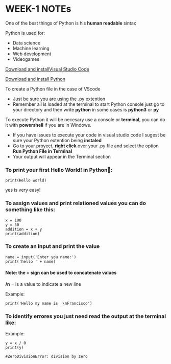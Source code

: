 # WEEK-1 NOTEs

One of the best things of Python is his **human readable** sintax

Python is used for:

* Data science
* Machine learning
* Web development
* Videogames

[Download and installVisual Studio Code](https://code.visualstudio.com/)

[Download and install Python](https://www.python.org/downloads/)

To create a Python file in the case of VScode
- Just be sure you are using the .py extention
- Remember all is loaded at the terminal to start Python console just go to your directory and then write **python** in some cases is **python3** or **py**

To execute Python it will be necesary use a console or **terminal**, you can do it with **powershell** if you are in Windows.

- If you have issues to execute your code in visual studio code I sugest be sure your Python extention being **instaled** 
- Go to your proyect, **right click** over your .py file and select the option **Run Python File in Terminal**
- Your output will appear in the Terminal section


### To print your first **Hello World!** in Python🐍:
```
print(Hello world)
```
yes is very easy!


### To assign values and print relationed values you can do something like this:

```
x = 100
y = 50
addition = x + y
print(addition)
```

### To create an input and print the value

```
name = input('Enter you name:')
print('hello ' + name)
```
#### **Note:** the + sign can be used to concatenate values

**/n**  =  Is a value to indicate a new line

Example:

```
print('Hello my name is  \nFrancisco')
```

### To identify errores you just need read the output at the terminal like:

Example:

```
y = x / 0
print(y)

#ZeroDivisionError: division by zero
```